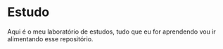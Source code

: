 # Estudo
Aqui é o meu laboratório de estudos, tudo que eu for aprendendo vou ir alimentando esse repositório.
